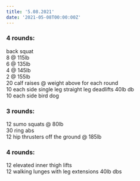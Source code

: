 ```yaml
---
title: '5.08.2021'
date: '2021-05-08T00:00:00Z'
---
```


### 4 rounds:  
back squat      
    8 @ 115lb    
    6 @ 135lb   
    4 @ 145lb  
    2 @ 155lb    
20 calf raises @ weight above for each round   
10 each side single leg straight leg deadlifts 40lb db    
10 each side bird dog                
  
### 3 rounds:  
12 sumo squats @ 80lb                
30 ring abs               
12 hip thrusters off the ground @ 185lb        

### 4 rounds:  
12 elevated inner thigh lifts                 
12 walking lunges with leg extensions 40lb dbs               